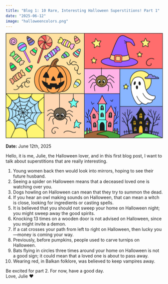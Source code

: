 ```yaml
---
title: "Blog 1: 10 Rare, Interesting Halloween Superstitions! Part 1"
date: "2025-06-12"
image: "halloweencolors.png"
---
```


![Halloween Colors](halloweencolors.png)

**Date:** June 12th, 2025

Hello, it is me, Julie, the Halloween lover, and in this first blog post, I want to talk about superstitions that are really interesting.

1. Young women back then would look into mirrors, hoping to see their future husband.
2. Seeing a spider on Halloween means that a deceased loved one is watching over you.
3. Dogs howling on Halloween can mean that they try to summon the dead.
4. If you hear an owl making sounds on Halloween, that can mean a witch is close, looking for ingredients or casting spells.
5. It is believed that you should not sweep your home on Halloween night; you might sweep away the good spirits.
6. Knocking 13 times on a wooden door is not advised on Halloween, since you might invite a demon.
7. If a cat crosses your path from left to right on Halloween, then lucky you—money is coming your way.
8. Previously, before pumpkins, people used to carve turnips on Halloween.
9. Bats flying in circles three times around your home on Halloween is not a good sign; it could mean that a loved one is about to pass away.
10. Wearing red, in Balkan folklore, was believed to keep vampires away.

Be excited for part 2. For now, have a good day.  
Love, Julie ❤
